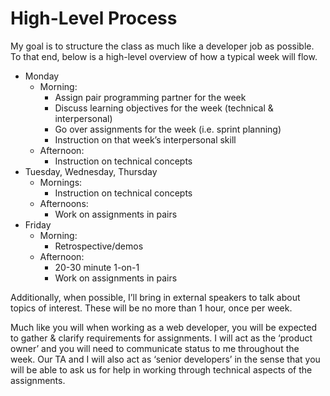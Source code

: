 # High-Level Process

My goal is to structure the class as much like a developer job as possible. To that end, below is a high-level overview of how a typical week will flow.

- Monday
	- Morning:
		- Assign pair programming partner for the week
		- Discuss learning objectives for the week (technical & interpersonal)
		- Go over assignments for the week (i.e. sprint planning)
		- Instruction on that week’s interpersonal skill
	- Afternoon:
		- Instruction on technical concepts
- Tuesday, Wednesday, Thursday
	- Mornings:
		- Instruction on technical concepts
	- Afternoons:
		- Work on assignments in pairs
- Friday
	- Morning:
		- Retrospective/demos
	- Afternoon:
		- 20-30 minute 1-on-1
		- Work on assignments in pairs

Additionally, when possible, I’ll bring in external speakers to talk about topics of interest. These will be no more than 1 hour, once per week.

Much like you will when working as a web developer, you will be expected to gather & clarify requirements for assignments. I will act as the ‘product owner’ and you will need to communicate status to me throughout the week. Our TA and I will also act as ‘senior developers’ in the sense that you will be able to ask us for help in working through technical aspects of the assignments.
